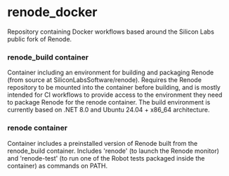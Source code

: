 # renode_docker

Repository containing Docker workflows based around the Silicon Labs public fork of Renode. 

### renode_build container

Container including an environment for building and packaging Renode (from source at SiliconLabsSoftware/renode).  Requires the Renode repository to be mounted into the container before building, and is mostly intended for CI workflows to provide access to the environment they need to package Renode for the renode container.
The build environment is currently based on .NET 8.0 and Ubuntu 24.04 + x86_64 architecture.

### renode container

Container includes a preinstalled version of Renode built from the renode_build container. 
Includes 'renode' (to launch the Renode monitor) and 'renode-test' (to run one of the Robot tests packaged inside the container) as commands on PATH.
